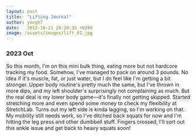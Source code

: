 ```yaml
---
layout: post
title:  "Lifting Journal"
author: yongh7
date:   2012-10-21 20:20:35 +0200
image: /assets/images/lift_01.jpg
---
```


### 2023 Oct 

So this month, I'm on this mini bulk thing, eating more but not hardcore tracking my food. Somehow, I've managed to pack on around 3 pounds. No idea if it's muscle, fat, or just water, but I do feel like I'm getting a bit stronger. Upper body routine's pretty much the same, but I've thrown in more dips, and my left shoulder's surprisingly not complaining as much. But the real deal is my lower body game—it's finally not getting skipped. Started stretching more and even spend some money to check my flexibility at StretchLab. Turns out my left side is kinda lagging, so I'm working on that. My mobility still needs work, so I've ditched back squats for now and I'm hitting the leg press and other dumbbell stuff. Fingers crossed, I'll sort out this ankle issue and get back to heavy squats soon!